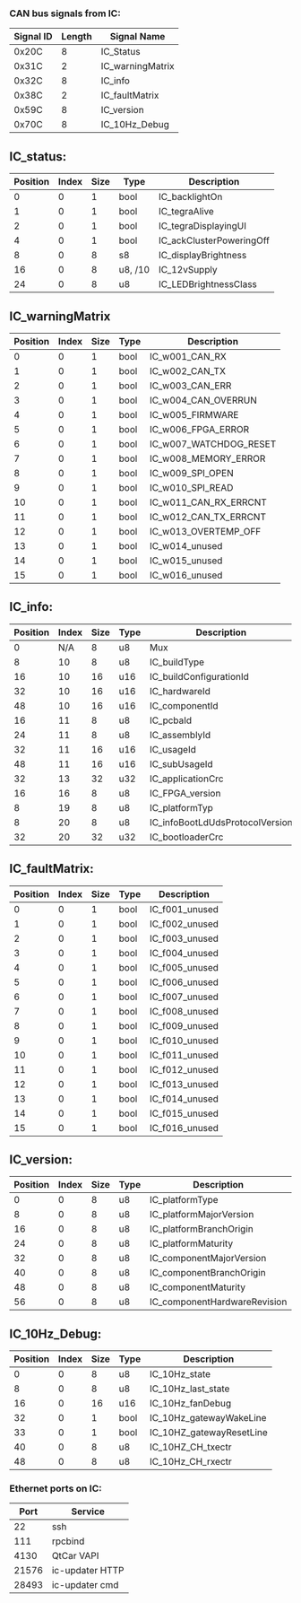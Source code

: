 ### CAN bus signals from IC:

|Signal ID|Length|Signal Name|
|---|---|---|
|0x20C|8|IC_Status|
|0x31C|2|IC_warningMatrix|
|0x32C|8|IC_info|
|0x38C|2|IC_faultMatrix|
|0x59C|8|IC_version|
|0x70C|8|IC_10Hz_Debug|

## IC_status:
|Position|Index|Size|Type|Description|
|---|---|---|---|---|
|0|0|1|bool|IC_backlightOn|
|1|0|1|bool|IC_tegraAlive|
|2|0|1|bool|IC_tegraDisplayingUI|
|4|0|1|bool|IC_ackClusterPoweringOff|
|8|0|8|s8|IC_displayBrightness|
|16|0|8|u8, /10|IC_12vSupply|
|24|0|8|u8|IC_LEDBrightnessClass|

## IC_warningMatrix
|Position|Index|Size|Type|Description|
|---|---|---|---|---|
|0|0|1|bool|IC_w001_CAN_RX|
|1|0|1|bool|IC_w002_CAN_TX|
|2|0|1|bool|IC_w003_CAN_ERR|
|3|0|1|bool|IC_w004_CAN_OVERRUN|
|4|0|1|bool|IC_w005_FIRMWARE|
|5|0|1|bool|IC_w006_FPGA_ERROR|
|6|0|1|bool|IC_w007_WATCHDOG_RESET|
|7|0|1|bool|IC_w008_MEMORY_ERROR|
|8|0|1|bool|IC_w009_SPI_OPEN|
|9|0|1|bool|IC_w010_SPI_READ|
|10|0|1|bool|IC_w011_CAN_RX_ERRCNT|
|11|0|1|bool|IC_w012_CAN_TX_ERRCNT|
|12|0|1|bool|IC_w013_OVERTEMP_OFF|
|13|0|1|bool|IC_w014_unused|
|14|0|1|bool|IC_w015_unused|
|15|0|1|bool|IC_w016_unused|

## IC_info:
|Position|Index|Size|Type|Description|
|---|---|---|---|---|
|0|N/A|8|u8|Mux|
|8|10|8|u8|IC_buildType|
|16|10|16|u16|IC_buildConfigurationId|
|32|10|16|u16|IC_hardwareId|
|48|10|16|u16|IC_componentId|
|16|11|8|u8|IC_pcbaId|
|24|11|8|u8|IC_assemblyId|
|32|11|16|u16|IC_usageId|
|48|11|16|u16|IC_subUsageId|
|32|13|32|u32|IC_applicationCrc|
|16|16|8|u8|IC_FPGA_version|
|8|19|8|u8|IC_platformTyp|
|8|20|8|u8|IC_infoBootLdUdsProtocolVersion|
|32|20|32|u32|IC_bootloaderCrc|

## IC_faultMatrix:

|Position|Index|Size|Type|Description|
|---|---|---|---|---|
|0|0|1|bool|IC_f001_unused|
|1|0|1|bool|IC_f002_unused|
|2|0|1|bool|IC_f003_unused|
|3|0|1|bool|IC_f004_unused|
|4|0|1|bool|IC_f005_unused|
|5|0|1|bool|IC_f006_unused|
|6|0|1|bool|IC_f007_unused|
|7|0|1|bool|IC_f008_unused|
|8|0|1|bool|IC_f009_unused|
|9|0|1|bool|IC_f010_unused|
|10|0|1|bool|IC_f011_unused|
|11|0|1|bool|IC_f012_unused|
|12|0|1|bool|IC_f013_unused|
|13|0|1|bool|IC_f014_unused|
|14|0|1|bool|IC_f015_unused|
|15|0|1|bool|IC_f016_unused|

## IC_version:

|Position|Index|Size|Type|Description|
|---|---|---|---|---|
|0|0|8|u8|IC_platformType|
|8|0|8|u8|IC_platformMajorVersion|
|16|0|8|u8|IC_platformBranchOrigin|
|24|0|8|u8|IC_platformMaturity|
|32|0|8|u8|IC_componentMajorVersion|
|40|0|8|u8|IC_componentBranchOrigin|
|48|0|8|u8|IC_componentMaturity|
|56|0|8|u8|IC_componentHardwareRevision|

## IC_10Hz_Debug:

|Position|Index|Size|Type|Description|
|---|---|---|---|---|
|0|0|8|u8|IC_10Hz_state|
|8|0|8|u8|IC_10Hz_last_state|
|16|0|16|u16|IC_10Hz_fanDebug|
|32|0|1|bool|IC_10Hz_gatewayWakeLine|
|33|0|1|bool|IC_10HZ_gatewayResetLine|
|40|0|8|u8|IC_10HZ_CH_txectr|
|48|0|8|u8|IC_10Hz_CH_rxectr|

### Ethernet ports on IC:

|Port|Service|
|---|---|
|22|ssh|
|111|rpcbind|
|4130|QtCar VAPI|
|21576|ic-updater HTTP|
|28493|ic-updater cmd|
